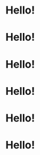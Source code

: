 <midwest-slides id="example-slides" slides-per-view="3">
  <midwest-slide>
    <midwest-card>
      <copy-wrap>
        <h1 class="flex white items-center"><ion-icon name="rocket" class="db mr4 mt1"/>Hello!</h1>
      </copy-wrap>
    <midwest-starscape></midwest-starscape>
    </midwest-card>
  </midwest-slide>
  <midwest-slide>
    <midwest-card>
      <copy-wrap>
        <h1 class="flex white items-center"><midwest-avatar name="William M. Riley" shape="star" class="db mr4 mt1"></midwest-avatar>Hello!</h1>
      </copy-wrap>
    <midwest-starscape></midwest-starscape>
    </midwest-card>
  </midwest-slide>
  <midwest-slide>
    <midwest-card>
      <copy-wrap>
        <h1 class="flex white items-center"><ion-icon name="rocket" class="db mr4 mt1"/>Hello!</h1>
      </copy-wrap>
    <midwest-starscape></midwest-starscape>
    </midwest-card>
  </midwest-slide>
  <midwest-slide>
    <midwest-card>
      <copy-wrap>
        <h1 class="flex white items-center"><ion-icon name="rocket" class="db mr4 mt1"/>Hello!</h1>
      </copy-wrap>
    <midwest-starscape></midwest-starscape>
    </midwest-card>
  </midwest-slide>
  <midwest-slide>
    <midwest-card>
      <copy-wrap>
        <h1 class="flex white items-center"><ion-icon name="rocket" class="db mr4 mt1"/>Hello!</h1>
      </copy-wrap>
    <midwest-starscape></midwest-starscape>
    </midwest-card>
  </midwest-slide>
  <midwest-slide>
    <midwest-card>
      <copy-wrap>
        <h1 class="flex white items-center"><ion-icon name="rocket" class="db mr4 mt1"/>Hello!</h1>
      </copy-wrap>
    <midwest-starscape></midwest-starscape>
    </midwest-card>
  </midwest-slide>
</midwest-slides>
